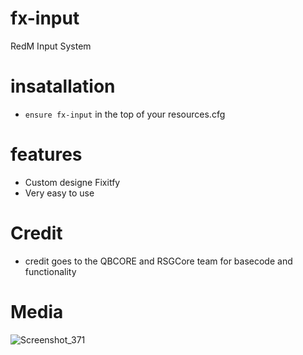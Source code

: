 # fx-input
RedM Input System

# insatallation

- `ensure fx-input` in the top of your resources.cfg 

# features
- Custom designe Fixitfy
- Very easy to use

# Credit
* credit goes to the QBCORE and RSGCore team for basecode and functionality
# Media
![Screenshot_371](https://github.com/Fixitfy/fx-input/assets/139653962/1ef27c12-b23f-43e9-a198-0ad438dcafbb)
